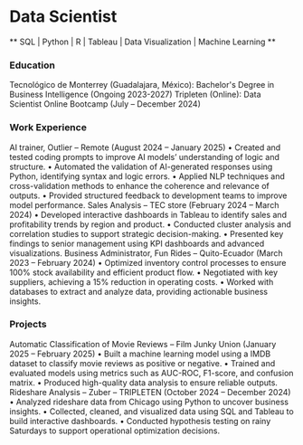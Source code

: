# Data Scientist

** SQL | Python | R | Tableau | Data Visualization |  Machine Learning **

### Education
Tecnológico de Monterrey (Guadalajara, México): Bachelor's Degree in Business Intelligence (Ongoing 2023-2027)
Tripleten (Online): Data Scientist Online Bootcamp (July – December 2024)

### Work Experience
AI trainer, Outlier – Remote (August 2024 – January 2025)
• Created and tested coding prompts to improve AI models’ understanding of logic and structure.
• Automated the validation of AI-generated responses using Python, identifying syntax and logic errors.
• Applied NLP techniques and cross-validation methods to enhance the coherence and relevance of outputs.
• Provided structured feedback to development teams to improve model performance.
Sales Analysis – TEC store (February 2024 – March 2024)
• Developed interactive dashboards in Tableau to identify sales and profitability trends by region and product.
• Conducted cluster analysis and correlation studies to support strategic decision-making.
• Presented key findings to senior management using KPI dashboards and advanced visualizations.
Business Administrator, Fun Rides – Quito-Ecuador (March 2023 – February 2024)
• Optimized inventory control processes to ensure 100% stock availability and efficient product flow.
• Negotiated with key suppliers, achieving a 15% reduction in operating costs.
• Worked with databases to extract and analyze data, providing actionable business insights.

### Projects
Automatic Classification of Movie Reviews – Film Junky Union (January 2025 – February 2025)
• Built a machine learning model using a IMDB dataset to classify movie reviews as positive or negative.
• Trained and evaluated models using metrics such as AUC-ROC, F1-score, and confusion matrix.
• Produced high-quality data analysis to ensure reliable outputs.
Rideshare Analysis – Zuber – TRIPLETEN (October 2024 – December 2024)
• Analyzed rideshare data from Chicago using Python to uncover business insights.
• Collected, cleaned, and visualized data using SQL and Tableau to build interactive dashboards.
• Conducted hypothesis testing on rainy Saturdays to support operational optimization decisions.
